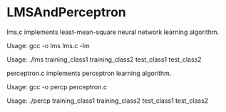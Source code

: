 LMSAndPerceptron
================

lms.c implements least-mean-square neural network learning algorithm.

Usage: gcc -o lms lms.c -lm

Usage: ./lms training_class1 training_class2 test_class1 test_class2

perceptron.c implements perceptron learning algorithm. 

Usage: gcc -o percp perceptron.c 

Usage: ./percp training_class1 training_class2 test_class1 test_class2
